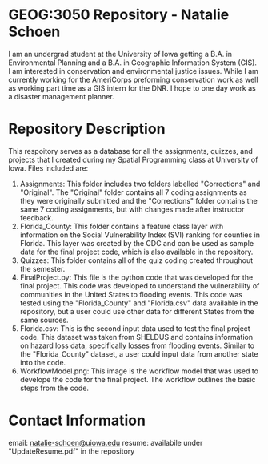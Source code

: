# GEOG:3050 Repository - Natalie Schoen
I am an undergrad student at the University of Iowa getting a B.A. in Environmental Planning and a B.A. in Geographic Information System (GIS). I am interested in conservation and environmental justice issues. While I am currently working for the AmeriCorps preforming conservation work as well as working part time as a GIS intern for the DNR. I hope to one day work as a disaster management planner.

# Repository Description
This respoitory serves as a database for all the assignments, quizzes, and projects that I created during my Spatial Programming class at University of Iowa. Files included are:
1. Assignments: This folder includes two folders labelled "Corrections" and "Original". The "Original" folder contains all 7 coding assignments as they were originally submitted and the "Corrections" folder contains the same 7 coding assignments, but with changes made after instructor feedback.
2. Florida_County: This folder contains a feature class layer with information on the Social Vulnerability Index (SVI) ranking for counties in Florida. This layer was created by the CDC and can be used as sample data for the final project code, which is also available in the repository.
3. Quizzes: This folder contains all of the quiz coding created throughout the semester.
4. FinalProject.py: This file is the python code that was developed for the final project. This code was developed to understand the vulnerability of communities in the United States to flooding events. This code was tested using the "Florida_County" and "Florida.csv" data available in the repository, but a user could use other data for different States from the same sources.
5. Florida.csv: This is the second input data used to test the final project code. This dataset was taken from SHELDUS and contains information on hazard loss data, specifically losses from flooding events. Similar to the "Florida_County" dataset, a user could input data from another state into the code.
6. WorkflowModel.png: This image is the workflow model that was used to develope the code for the final project. The workflow outlines the basic steps from the code.

# Contact Information
email: natalie-schoen@uiowa.edu
resume: availabile under "UpdateResume.pdf" in the repository
